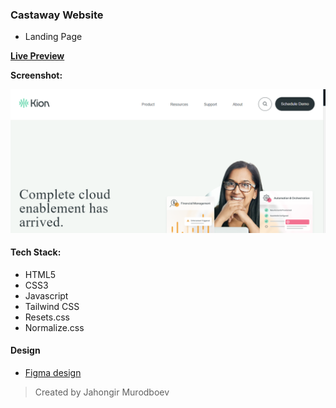 ### Castaway Website

- Landing Page

[**Live Preview**](https://castaway-web.netlify.app/)

**Screenshot:**

![](./screenshot.png)

#### Tech Stack:

- HTML5
- CSS3
- Javascript
- Tailwind CSS
- Resets.css
- Normalize.css

#### Design

- [Figma design](https://www.figma.com/file/nbk0bTnc5fEWIXtGs3BjLt/Koin?node-id=0%3A1&t=q4RV628BpK7SNDgC-0)

> Created by Jahongir Murodboev

